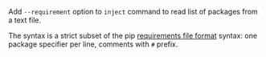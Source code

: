 Add `--requirement` option to `inject` command to read list of packages from a text file.

The syntax is a strict subset of the pip [requirements file format][pip-requirements] syntax:
one package specifier per line, comments with `#` prefix.

[pip-requirements]: https://pip.pypa.io/en/stable/reference/requirements-file-format/
